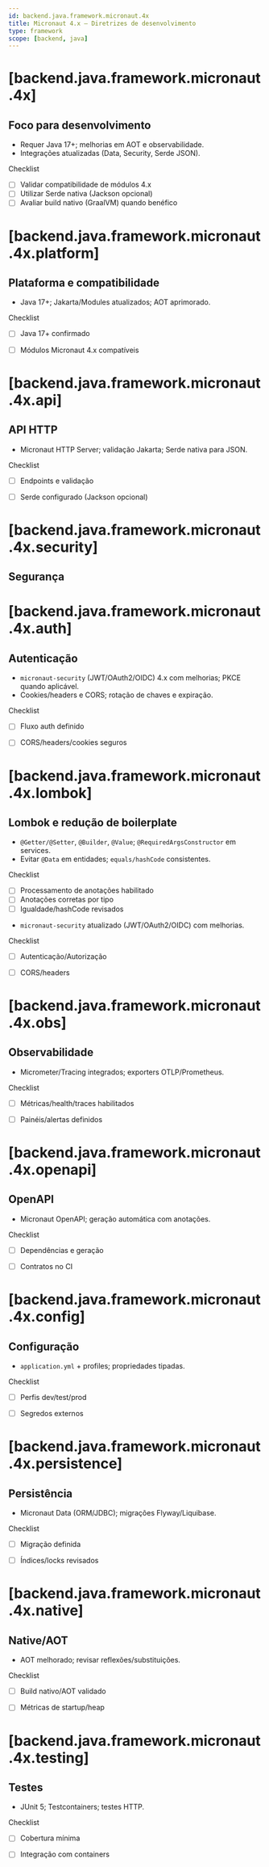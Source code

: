 ```yaml
---
id: backend.java.framework.micronaut.4x
title: Micronaut 4.x — Diretrizes de desenvolvimento
type: framework
scope: [backend, java]
---
```


# <!-- desc: Requer Java 17+; AOT e observabilidade melhoradas; integrações atualizadas. -->
# [backend.java.framework.micronaut.4x]
## Foco para desenvolvimento

- Requer Java 17+; melhorias em AOT e observabilidade.
- Integrações atualizadas (Data, Security, Serde JSON).

Checklist
- [ ] Validar compatibilidade de módulos 4.x
- [ ] Utilizar Serde nativa (Jackson opcional)
- [ ] Avaliar build nativo (GraalVM) quando benéfico

# [backend.java.framework.micronaut.4x.platform]
## Plataforma e compatibilidade

- Java 17+; Jakarta/Modules atualizados; AOT aprimorado.

Checklist
- [ ] Java 17+ confirmado
- [ ] Módulos Micronaut 4.x compatíveis


# [backend.java.framework.micronaut.4x.api]
## API HTTP

- Micronaut HTTP Server; validação Jakarta; Serde nativa para JSON.

Checklist
- [ ] Endpoints e validação
- [ ] Serde configurado (Jackson opcional)


# [backend.java.framework.micronaut.4x.security]
## Segurança

# [backend.java.framework.micronaut.4x.auth]
## Autenticação

- `micronaut-security` (JWT/OAuth2/OIDC) 4.x com melhorias; PKCE quando aplicável.
- Cookies/headers e CORS; rotação de chaves e expiração.

Checklist
- [ ] Fluxo auth definido
- [ ] CORS/headers/cookies seguros


# [backend.java.framework.micronaut.4x.lombok]
## Lombok e redução de boilerplate

- `@Getter/@Setter`, `@Builder`, `@Value`; `@RequiredArgsConstructor` em services.
- Evitar `@Data` em entidades; `equals/hashCode` consistentes.

Checklist
- [ ] Processamento de anotações habilitado
- [ ] Anotações corretas por tipo
- [ ] Igualdade/hashCode revisados

- `micronaut-security` atualizado (JWT/OAuth2/OIDC) com melhorias.

Checklist
- [ ] Autenticação/Autorização
- [ ] CORS/headers


# [backend.java.framework.micronaut.4x.obs]
## Observabilidade

- Micrometer/Tracing integrados; exporters OTLP/Prometheus.

Checklist
- [ ] Métricas/health/traces habilitados
- [ ] Painéis/alertas definidos


# [backend.java.framework.micronaut.4x.openapi]
## OpenAPI

- Micronaut OpenAPI; geração automática com anotações.

Checklist
- [ ] Dependências e geração
- [ ] Contratos no CI


# [backend.java.framework.micronaut.4x.config]
## Configuração

- `application.yml` + profiles; propriedades tipadas.

Checklist
- [ ] Perfis dev/test/prod
- [ ] Segredos externos


# [backend.java.framework.micronaut.4x.persistence]
## Persistência

- Micronaut Data (ORM/JDBC); migrações Flyway/Liquibase.

Checklist
- [ ] Migração definida
- [ ] Índices/locks revisados


# [backend.java.framework.micronaut.4x.native]
## Native/AOT

- AOT melhorado; revisar reflexões/substituições.

Checklist
- [ ] Build nativo/AOT validado
- [ ] Métricas de startup/heap


# [backend.java.framework.micronaut.4x.testing]
## Testes

- JUnit 5; Testcontainers; testes HTTP.

Checklist
- [ ] Cobertura mínima
- [ ] Integração com containers

